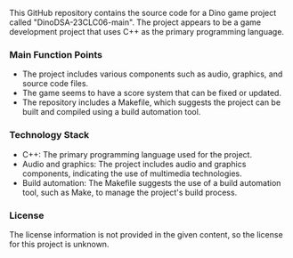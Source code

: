  
This GitHub repository contains the source code for a Dino game project called "DinoDSA-23CLC06-main". The project appears to be a game development project that uses C++ as the primary programming language.

### Main Function Points
- The project includes various components such as audio, graphics, and source code files.
- The game seems to have a score system that can be fixed or updated.
- The repository includes a Makefile, which suggests the project can be built and compiled using a build automation tool.

### Technology Stack
- C++: The primary programming language used for the project.
- Audio and graphics: The project includes audio and graphics components, indicating the use of multimedia technologies.
- Build automation: The Makefile suggests the use of a build automation tool, such as Make, to manage the project's build process.

### License
The license information is not provided in the given content, so the license for this project is unknown.

